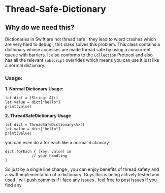 # Thread-Safe-Dictionary

## Why do we need this?
Dictionaries in Swift are not thread safe , they lead to wierd crashes which are very hard to debug , this class solves this problem.
This class contains a dictionary whose accesses are made thread safe by using a concurrent queue with barriers.
It also conforms to the `Collection` Protocol and also has all the relevant `subscript` overrides which means you can use it just like a normal dictionary. 


### Usage:

**1. Normal Dictionary Usage:**
```
let dict = [String: A]()
let value = dict["hello"]
print(value)
```
**2. ThreadSafeDictionary Usage**

```
let dict = ThreadSafeDictionary<A>()
let value = dict["hello"]
print(value)
```

you can even do a for each like a normal dictionary

```
dict.forEach { (key, value) in
            // your handling
}
```

So just by a single line change , you can enjoy benefits of thread safety and a swift implementation of a dictionary.
Guys this is being actively tested and used , will push commits if i face any issues , feel free to post issues if you find any.
